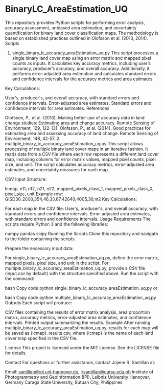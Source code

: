 # BinaryLC_AreaEstimation_UQ
This repository provides Python scripts for performing error analysis, accuracy assessment, unbiased area estimation, and uncertainty quantification for binary land cover classification maps. The methodology is based on established practices outlined in Olofsson et al. (2013, 2014).
Scripts
1. single_binary_lc_accuracy_areaEstimation_uq.py
This script processes a single binary land cover map using an error matrix and mapped pixel counts as inputs. It calculates key accuracy metrics, including user’s accuracy, producer’s accuracy, and overall accuracy. Additionally, it performs error-adjusted area estimation and calculates standard errors and confidence intervals for the accuracy metrics and area estimates.

Key Calculations:

User's, producer's, and overall accuracy, with standard errors and confidence intervals.
Error-adjusted area estimates.
Standard errors and confidence intervals for area estimates.
References:

Olofsson, P., et al. (2013). Making better use of accuracy data in land change studies: Estimating area and change accuracy. Remote Sensing of Environment, 129, 122-131.
Olofsson, P., et al. (2014). Good practices for estimating area and assessing accuracy of land change. Remote Sensing of Environment, 148, 42-57.
2. multiple_binary_lc_accuracy_areaEstimation_uq.py
This script allows processing of multiple binary land cover maps in an iterative fashion. It reads data from a CSV file where each row represents a different land cover map, including columns for error matrix values, mapped pixel counts, pixel size, and unit. The script calculates accuracy metrics, error-adjusted area estimates, and uncertainty measures for each map.

CSV Input Structure:

lcmap, n11, n12, n21, n22, mapped_pixels_class_1, mapped_pixels_class_0, pixel_size, unit
Example row: GISD30_2000,354,46,33,67,42640,4005,30,m2
Key Calculations:

For each map in the CSV file:
User's, producer's, and overall accuracy, with standard errors and confidence intervals.
Error-adjusted area estimates, with standard errors and confidence intervals.
Usage
Requirements
The scripts require Python 3 and the following libraries:

numpy
pandas
scipy
Running the Scripts
Clone this repository and navigate to the folder containing the scripts.

Prepare the necessary input data:

For single_binary_lc_accuracy_areaEstimation_uq.py, define the error matrix, mapped pixels, pixel size, and unit in the script.
For multiple_binary_lc_accuracy_areaEstimation_uq.py, provide a CSV file (input.csv by default) with the structure specified above.
Run the script with the command:

bash
Copy code
python single_binary_lc_accuracy_areaEstimation_uq.py
or

bash
Copy code
python multiple_binary_lc_accuracy_areaEstimation_uq.py
Outputs
Each script will produce:

CSV files containing the results of error matrix analysis, area proportion matrix, accuracy metrics, error-adjusted area estimates, and confidence intervals.
Printed output summarizing the results.
Example
After running multiple_binary_lc_accuracy_areaEstimation_uq.py, results for each map will be saved as {lcmap}_results.csv, where {lcmap} is the name of each land cover map specified in the CSV file.

License
This project is licensed under the MIT License. See the LICENSE file for details.

Contact
For questions or further assistance, contact Jojene R. Santillan at:

Email: santillan@ipi.uni-hannover.de, jrsantillan@carsu.edu.ph
Institute of Photogrammetry and GeoInformation (IPI), Leibniz University Hannover, Germany
Caraga State University, Butuan City, Philippines
